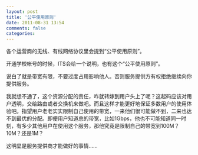 ```yaml
---
layout: post
title: '公平使用原则'
date: 2011-08-31 13:54
comments: false
categories: 
---
```

    

各个运营商的无线、有线网络协议里会提到“公平使用原则”。

开通学校帐号的时候，ITS会给一个说明，也有这个“公平使用原则”。

说白了就是带宽有限，不要过度占用影响他人。否则服务提供方有权拒绝继续向你提供服务。

我就想不通了，这个资源分配的责任，咋就转嫁到用户头上了呢？这起码应该对用户透明，交给路由或者交换机来做吧。而且这样才能更好地保证多数用户的使用体验吧。指望用户老老实实限制自己使用的带宽，一来他们很可能做不到，二来也达不到最优的分配。即便用户知道总的带宽，比如1Gbps，他也不可能知道同一时刻，有多少其他用户在使用这个服务，那他究竟是限制自己的带宽到100M？10M？还是1M？

这明显是服务提供商才能做好的事情……
